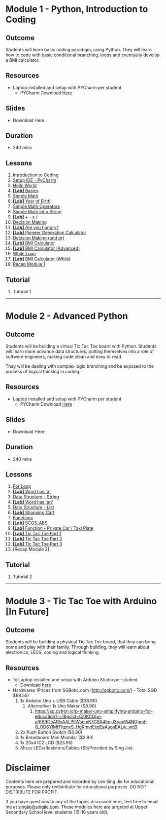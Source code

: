 # Module 1 - Python, Introduction to Coding

## Outcome

Students will learn basic coding paradigm, using Python. They will learn how to code with basic conditional branching, loops and eventually develop a BMI calculator.

## Resources
- Laptop installed and setup with PYCharm per student
  - PYCharm Download [Here](https://www.jetbrains.com/pycharm/download/#section=windows)
  
## Slides
- Download Here: <link>

## Duration 
- 240 mins

## Lessons
1. [Introduction to Coding](https://youtu.be/Or6vjMsUHRU)
1. [Setup IDE - PyCharm](https://youtu.be/tiKiJaCzoMs)
1. [Hello World](https://youtu.be/s-38bX3bJSA)
1. [**[Lab]** Basics](https://youtu.be/J0p834QcaAA)
1. [Simple Math](https://youtu.be/TixJnZnSDf0)
1. [**[Lab]** Year of Birth](https://youtu.be/XAnclZ_jw_k)
1. [Simple Math Operators](https://youtu.be/6yf-RheenDc)
1. [Simple Math Int v String](https://youtu.be/maPQUt3VNCM)
1. [**[Lab]** + - x /](https://youtu.be/O4ZDADeZRrc)
1. [Decision Making](https://youtu.be/wMvoUv6oXd4)
1. [**[Lab]** Are you hungry?](https://youtu.be/2_OHWq_GFgI)
1. [**[Lab]** Pioneer Generation Calculator](https://youtu.be/zz5QsicXkM4)
1. [Decision Making (and or)](https://youtu.be/ZdUNZDMzNGs)
1. [**[Lab]** BMI Calculator](https://youtu.be/lAqa0JjUCN0)
1. [**[Lab]** BMI Calculator (Advanced)](https://youtu.be/dYBbNQY3zPo)
1. [While Loop](https://youtu.be/SRBWZth45zQ)
1. [**[Lab]** BMI Calculator (While)](https://youtu.be/lOeRHGQF-gc)
1. [Recap Module 1](https://youtu.be/-bnPnGFLO90)

## Tutorial
1. Tutorial 1

----

# Module 2 - Advanced Python 

## Outcome
Students will be building a virtual Tic Tac Toe board with Python. Students will learn more advance data structures, putting themselves into a role of software engineers, making code clean and easy to read.
 
They will be dealing with complex logic branching and be exposed to the process of logical thinking in coding.

## Resources
- Laptop installed and setup with PYCharm per student
  - PYCharm Download [Here](https://www.jetbrains.com/pycharm/download/#section=windows)

## Slides
- Download Here: <link>

## Duration 
- 240 mins

## Lessons
1. [For Loop](https://youtu.be/a0h49hoQVaY)
1. [**[Lab]** Word has 'a'](https://youtu.be/XyxS2dfeMDM)
1. [Data Structure - String](https://youtu.be/8Sw1YQsgInc)
1. [**[Lab]** Word has 'an'](https://youtu.be/0g_IyBVFdTg)
1. [Data Structure - List](https://youtu.be/FpjTizq2UGk)
1. [**[Lab]** Shopping Cart](https://youtu.be/4n5bAWNN7NE)
1. [Functions](https://youtu.be/lV41mAQFLWM)
1. [**[Lab]** SCGS_ABS](https://youtu.be/4LS3M-bCppE)
1. [**[Lab]** Function - Private Car / Taxi Plate](https://youtu.be/TpR1iusI_ik)
1. [**[Lab]** Tic Tac Toe Part 1](https://youtu.be/7IklVm4TIAI)
1. [**[Lab]** Tic Tac Toe Part 2](https://youtu.be/_CkzFxwIE4o)
1. [**[Lab]** Tic Tac Toe Part 3](https://youtu.be/4G3_QfU4DJw)
1. [Recap Module 2]

## Tutorial
1. Tutorial 2

----

# Module 3 - Tic Tac Toe with Arduino [In Future]

## Outcome
Students will be building a physical Tic Tac Toe board, that they can bring home and play with their family. Through building, they will learn about electronics, LEDS, coding and logical thinking. 

## Resources
- 1x Laptop installed and setup with Arduino Studio per student
    - Download [here](https://www.arduino.cc/en/main/software)
- Hardwares (Prices from SGBotic.com (http://sgbotic.com/) - Total SGD $68.55) 
    1. 1x Arduino Uno + USB Cable ($38.90) 
        1. *Alternative:* 1x Uno Maker ($8.90) 
            1. https://sg.cytron.io/p-maker-uno-simplifying-arduino-for-education?r=1&gclid=Cj0KCQjw-af6BRC5ARIsAALPIlWsemK7GSA45pjJ3oaxW4NOgmI-Q_OD6YIMfFItznxS_HgRmvtExgEaAuosEALw_wcB
    2. 2x Push Button Switch ($0.80)
    3. 1x Breadboard Mini Modular ($2.90)
    4. 1x 20x4 IC2 LCD ($25.95)
    5. Miscs LEDs/Resistors/Cables ($5/Provided by Sing Jie)

# Disclaimer
Contents here are prepared and recorded by Lee Sing Jie for educational purposes. Please only redistribute for educational purposes. DO NOT DISTRIBUTE FOR PROFIT.

If you have questions to any of the topics discussed here, feel free to email me at [singjie@singjie.com](singjie@singjie.com). These modules here are targeted at Upper Secondary School level students (15-16 years old). 
